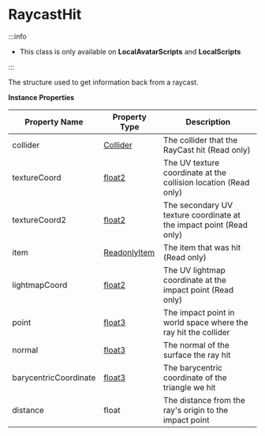 # RaycastHit

:::info

+ This class is only available on **LocalAvatarScripts** and **LocalScripts**

:::

The structure used to get information back from a raycast.

**Instance Properties**

Property Name | Property Type | Description
--- | --- | ---
collider | [Collider](../collider/index.md) | The collider that the RayCast hit (Read only)
textureCoord | [float2](../float2/index.md) | The UV texture coordinate at the collision location (Read only)
textureCoord2 | [float2](../float2/index.md) | The secondary UV texture coordinate at the impact point (Read only)
item | [ReadonlyItem](../item/index.md) | The item that was hit (Read only)
lightmapCoord | [float2](../float2/index.md) | The UV lightmap coordinate at the impact point (Read only)
point | [float3](../float3/index.md) | The impact point in world space where the ray hit the collider
normal | [float3](../float3/index.md) | The normal of the surface the ray hit
barycentricCoordinate | [float3](../float3/index.md) | The barycentric coordinate of the triangle we hit
distance | float | The distance from the ray's origin to the impact point
